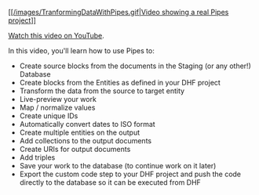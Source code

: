 <a href="./images/TranformingDataWithPipes.gif" target="_blank">[[/images/TranformingDataWithPipes.gif|Video showing a real Pipes project]]</a>

[Watch this video on YouTube](https://www.youtube.com/watch?v=ZdHoP9SCbNE).

In this video, you'll learn how to use Pipes to:
* Create source blocks from the documents in the Staging (or any other!) Database
* Create blocks from the Entities as defined in your DHF project
* Transform the data from the source to target entity
* Live-preview your work
* Map / normalize values
* Create unique IDs
* Automatically convert dates to ISO format
* Create multiple entities on the output
* Add collections to the output documents
* Create URIs for output documents
* Add triples
* Save your work to the database (to continue work on it later)
* Export the custom code step to your DHF project and push the code directly to the database so it can be executed from DHF


